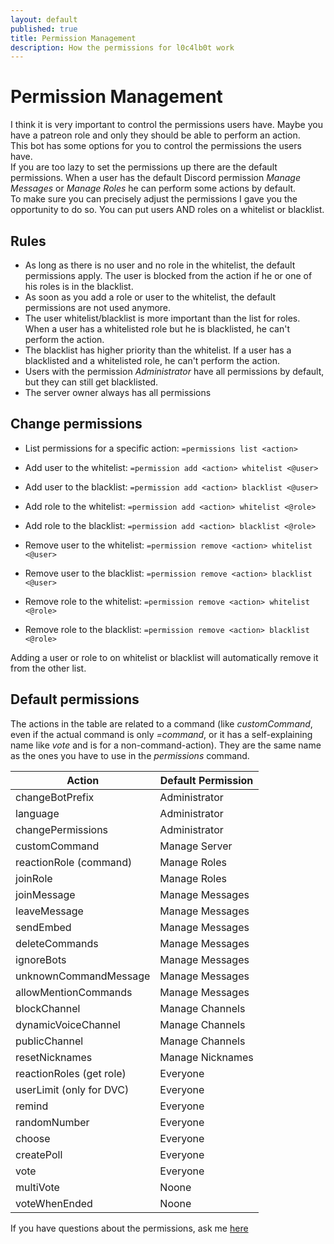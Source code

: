 ```yaml
---
layout: default
published: true
title: Permission Management
description: How the permissions for l0c4lb0t work
---
```

# Permission Management
I think it is very important to control the permissions users have. Maybe you have a patreon role and only they should be able to perform an action.<br>
This bot has some options for you to control the permissions the users have.<br>
If you are too lazy to set the permissions up there are the default permissions. When a user has the default Discord permission *Manage Messages* or *Manage Roles* he can perform some actions by default.<br>
To make sure you can precisely adjust the permissions I gave you the opportunity to do so. You can put users AND roles on a whitelist or blacklist.

## Rules

* As long as there is no user and no role in the whitelist, the default permissions apply. The user is blocked from the action if he or one of his roles is in the blacklist.
* As soon as you add a role or user to the whitelist, the default permissions are not used anymore.
* The user whitelist/blacklist is more important than the list for roles. When a user has a whitelisted role but he is blacklisted, he can't perform the action.
* The blacklist has higher priority than the whitelist. If a user has a blacklisted and a whitelisted role, he can't perform the action.
* Users with the permission *Administrator* have all permissions by default, but they can still get blacklisted.
* The server owner always has all permissions

## Change permissions
* List permissions for a specific action: `=permissions list <action>`

* Add user to the whitelist: `=permission add <action> whitelist <@user>`
* Add user to the blacklist: `=permission add <action> blacklist <@user>`
* Add role to the whitelist: `=permission add <action> whitelist <@role>`
* Add role to the blacklist: `=permission add <action> blacklist <@role>`

* Remove user to the whitelist: `=permission remove <action> whitelist <@user>`
* Remove user to the blacklist: `=permission remove <action> blacklist <@user>`
* Remove role to the whitelist: `=permission remove <action> whitelist <@role>`
* Remove role to the blacklist: `=permission remove <action> blacklist <@role>`

Adding a user or role to on whitelist or blacklist will automatically remove it from the other list.

## Default permissions
The actions in the table are related to a command (like *customCommand*, even if the actual command is only *=command*, or it has a self-explaining name like *vote* and is for a non-command-action). They are the same name as the ones you have to use in the *permissions* command.

| Action                   | Default Permission |
|--------------------------|--------------------|
| changeBotPrefix          | Administrator      |
| language                 | Administrator      |
| changePermissions        | Administrator      |
| customCommand            | Manage Server      |
| reactionRole (command)   | Manage Roles       |
| joinRole                 | Manage Roles       |
| joinMessage              | Manage Messages    |
| leaveMessage             | Manage Messages    |
| sendEmbed                | Manage Messages    |
| deleteCommands           | Manage Messages    |
| ignoreBots               | Manage Messages    |
| unknownCommandMessage    | Manage Messages    |
| allowMentionCommands     | Manage Messages    |
| blockChannel             | Manage Channels    |
| dynamicVoiceChannel      | Manage Channels    |
| publicChannel            | Manage Channels    |
| resetNicknames           | Manage Nicknames   |
| reactionRoles (get role) | Everyone           |
| userLimit (only for DVC) | Everyone           |
| remind                   | Everyone           |
| randomNumber             | Everyone           |
| choose                   | Everyone           |
| createPoll               | Everyone           |
| vote                     | Everyone           |
| multiVote                | Noone              |
| voteWhenEnded            | Noone              |

If you have questions about the permissions, ask me [here](https://l0c4lh057.github.io/discord.html)